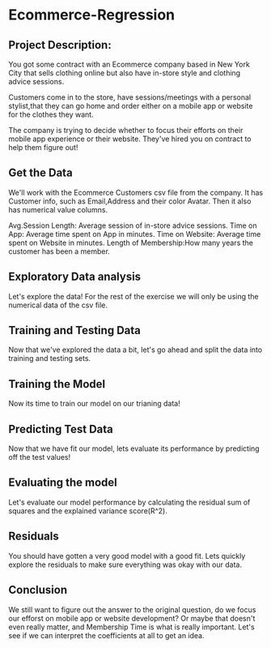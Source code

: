 # Ecommerce-Regression

## Project Description:

You got some contract with an Ecommerce company based in New York City that sells clothing online but also have in-store style and clothing advice sessions.

Customers come in to the store, have sessions/meetings with a personal stylist,that they can go home and order either on a mobile app or website for the clothes they want.

The company is trying to decide whether to focus their efforts on their mobile app experience or their website. They've hired you on contract to help them figure out!

## Get the Data

We'll work with the Ecommerce Customers csv file from the company. It has Customer info, such as Email,Address and their color Avatar. Then it also has numerical value columns.

Avg.Session Length: Average session of in-store advice sessions.
Time on App: Average time spent on App in minutes.
Time on Website: Average time spent on Website in minutes.
Length of Membership:How many years the customer has been a member.

## Exploratory Data analysis

Let's explore the data!
For the rest of the exercise we will only be using the numerical data of the csv file.

## Training and Testing Data

Now that we've explored the data a bit, let's go ahead and split the data into training and testing sets.

## Training the Model

Now its time to train our model on our trianing data!

## Predicting Test Data

Now that we have fit our model, lets evaluate its performance by predicting off the test values!

## Evaluating the model

Let's evaluate our model performance by calculating the residual sum of squares and the explained variance score(R^2).

## Residuals

You should have gotten a very good model with a good fit. Lets quickly explore the residuals to make sure everything was okay with our data.

## Conclusion

We still want to figure out the answer to the original question, do we focus our efforst on mobile app or website development? Or maybe that doesn't even really matter, and Membership Time is what is really important. Let's see if we can interpret the coefficients at all to get an idea.
